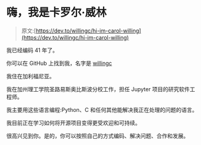 # 嗨，我是卡罗尔·威林

> 原文:[https://dev.to/willingc/hi-im-carol-willing](https://dev.to/willingc/hi-im-carol-willing)

我已经编码 41 年了。

你可以在 GitHub 上找到我，名字是 [willingc](https://github.com/willingc)

我住在加利福尼亚。

我在加州理工学院圣路易斯奥比斯波分校工作，担任 Jupyter 项目的研究软件工程师。

我主要用这些语言编程:Python、C 和任何其他能解决我正在处理的问题的语言。

我目前正在学习如何将开源项目变得更受欢迎和可持续。

很高兴见到你。是的，你可以按照自己的方式编码、解决问题、合作和发展。